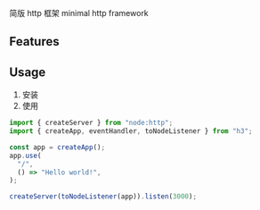 简版 http 框架
minimal http framework

## Features

## Usage

1. 安装
2. 使用

```ts
import { createServer } from "node:http";
import { createApp, eventHandler, toNodeListener } from "h3";

const app = createApp();
app.use(
  "/",
  () => "Hello world!",
);

createServer(toNodeListener(app)).listen(3000);
```
